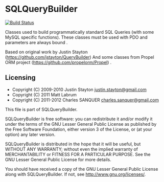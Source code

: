 SQLQueryBuilder
===============

[![Build Status](https://secure.travis-ci.org/csanquer/QueryBuilder.png?branch=php5.2)](http://travis-ci.org/csanquer/QueryBuilder)

Classes used to build programmatically standard SQL Queries (with some MySQL
specific functions). These classes must be used with PDO and parameters are always
bound .

Based on original work by Justin Stayton (https://github.com/jstayton/QueryBuilder)
And some classes from Propel ORM project (https://github.com/propelorm/Propel) .

Licensing
---------

* Copyright (C) 2009-2010 Justin Stayton <justin.stayton@gmail.com>
* Copyright (C) 2011 Matt Labrum
* Copyright (C) 2011-2012 Charles SANQUER <charles.sanquer@gmail.com>

This file is part of SQLQueryBuilder.

SQLQueryBuilder is free software: you can redistribute it and/or modify
it under the terms of the GNU Lesser General Public License as published by
the Free Software Foundation, either version 3 of the License, or
(at your option) any later version.

SQLQueryBuilder is distributed in the hope that it will be useful,
but WITHOUT ANY WARRANTY; without even the implied warranty of
MERCHANTABILITY or FITNESS FOR A PARTICULAR PURPOSE.  See the
GNU Lesser General Public License for more details.

You should have received a copy of the GNU Lesser General Public License
along with SQLQueryBuilder.  If not, see <http://www.gnu.org/licenses/>.
